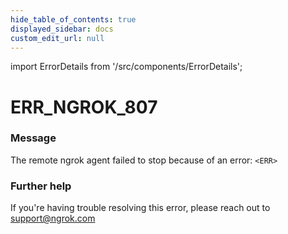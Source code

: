 ```yaml
---
hide_table_of_contents: true
displayed_sidebar: docs
custom_edit_url: null
---
```


import ErrorDetails from '/src/components/ErrorDetails';

# ERR_NGROK_807

### Message
The remote ngrok agent failed to stop because of an error: `<ERR>`

### Further help
If you're having trouble resolving this error, please reach out to [support@ngrok.com](mailto:support@ngrok.com?subject=Help%20with%20ERR_NGROK_807)

<ErrorDetails error='err_ngrok_807' />

